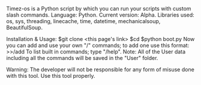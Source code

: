 
Timez-os is a Python script by which you can run your scripts with custom slash commands.
Language: Python.
Current version: Alpha. 
Libraries used: os, sys, threading, linecache, time, datetime, mechanicalsoup, BeautifulSoup.

Installation & Usage:
	$git clone <this page's link>
	$cd <to where this tool is installed>
	$python boot.py
	Now you can add and use your own "/" commands; to add one use this format:
		>>/add <command name> <path to the file to execute>
	To list built in commands; type "/help".
	Note: All of the User data including all the commands will be saved in the "User" folder.

Warning:
	The developer will not be responsible for any form of misuse done with this tool. Use this tool properly.
